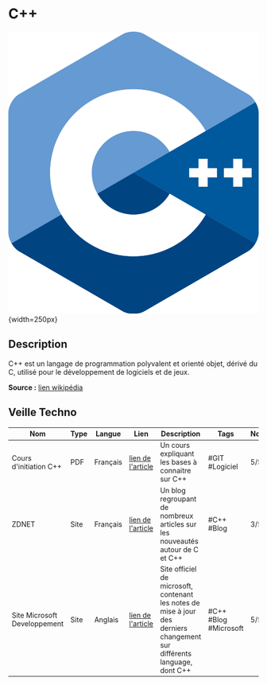 # C++

![Github](image-1.png){width=250px}


## Description
C++ est un langage de programmation polyvalent et orienté objet, dérivé du C, utilisé pour le développement de logiciels et de jeux.

**Source :** [lien wikipédia](https://fr.wikipedia.org/wiki/C%2B%2B)

## Veille Techno
Nom  | Type  | Langue | Lien | Description | Tags | Note
------|-------|--------|------|-------------|------|------
Cours d'initiation C++ | PDF | Français | [lien de l'article](https://www.fresnel.fr/perso/stout/langage_C/Chap_1_Notions_de_base.pdf) | Un cours expliquant les bases à connaitre sur C++ | #GIT #Logiciel | 5/5
ZDNET | Site | Français | [lien de l'article](https://www.zdnet.fr/actualites/c-c-4000002340q.htm) | Un blog regroupant de nombreux articles sur les nouveautés autour de C et C++ | #C++ #Blog | 3/5 |
Site Microsoft Developpement | Site | Anglais | [lien de l'article](https://devblogs.microsoft.com/cppblog/) | Site officiel de microsoft, contenant les notes de mise à jour des derniers changement sur différents language, dont C++ | #C++ #Blog #Microsoft | 5/5 |